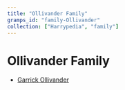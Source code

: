 ```yaml
---
title: "Ollivander Family"
gramps_id: "family-Ollivander"
collection: ["Harrypedia", "family"]
---
```


# Ollivander Family

- [Garrick Ollivander](/Harrypedia/people/Ollivander/Garrick/)
